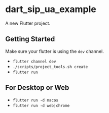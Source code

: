 # dart_sip_ua_example

A new Flutter project.

## Getting Started

Make sure your flutter is using the `dev` channel.

- `flutter channel dev`
- `./scripts/project_tools.sh create`
- `flutter run`

## For Desktop or Web
- `flutter run -d macos`
- `flutter run -d web|chrome`
